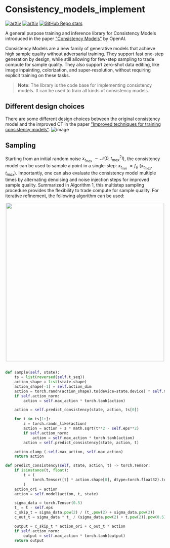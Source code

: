 # Consistency_models_implement

[![arXiv](https://img.shields.io/badge/arXiv-2301.01469-<COLOR>.svg)](https://arxiv.org/abs/2303.01469) [![arXiv](https://img.shields.io/badge/arXiv-2310.14189-<COLOR>.svg)](https://arxiv.org/abs/2310.14189) [![GitHub Repo stars](https://img.shields.io/github/stars/ltlhuuu/Consistency_models_implement?style=social) ](https://github.com/ltlhuuu/Consistency_models_implement)

A general purpose training and inference library for Consistency Models introduced in the paper ["Consistency Models"](https://arxiv.org/abs/2303.01469) by OpenAI.

Consistency Models are a new family of generative models that achieve high sample quality without adversarial training. They support fast one-step generation by design, while still allowing for few-step sampling to trade compute for sample quality. They also support zero-shot data editing, like image inpainting, colorization, and super-resolution, without requiring explicit training on these tasks.

> **Note**: The library is the code base for implementing consistency models. It can be used to train all kinds of consistency models.

## Different design choices

There are some different design choices between the original consistency model and the improved CT in the paper ["Improved techniques for training consistency models"](https://arxiv.org/abs/2310.14189).
![image](https://github.com/ltlhuuu/Consistency_models_implement/assets/70466570/38dbee6e-f4f4-420a-94a5-df32a2b4b501)

## Sampling
Starting from an initial random noise $x_{t_{max}}$ $\sim \mathcal N(0,t^2_{max}I)$, the consistency model can be used to sample a point in a single-step: $x_{t_{min}}$ $= f_\theta$ $(x_{t_{max}},t_{max})$. Importantly, one can also evaluate the consistency model multiple times by alternating denoising and noise injection steps for improved sample quality. Summarized in Algorithm 1, this multistep sampling procedure provides the flexibility to trade compute for sample quality.
For iterative refinement, the following algorithm can be used:

<center>
  <img src="https://github.com/ltlhuuu/Consistency_models_implement/assets/70466570/3b0f4d0d-f042-4abe-a3ba-d5eaa4ba795b" width="500">
</center>




```python

def sample(self, state):
    ts = list(reversed(self.t_seq))
    action_shape = list(state.shape)
    action_shape[-1] = self.action_dim
    action = torch.randn(action_shape).to(device=state.device) * self.max_T
    if self.action_norm:
        action = self.max_action * torch.tanh(action)

    action = self.predict_consistency(state, action, ts[0])

    for t in ts[1:]:
        z = torch.randn_like(action)
        action = action + z * math.sqrt(t**2 - self.eps**2)
        if self.action_norm:
            action = self.max_action * torch.tanh(action)
        action = self.predict_consistency(state, action, t)

    action.clamp_(-self.max_action, self.max_action)
    return action

def predict_consistency(self, state, action, t) -> torch.Tensor:
    if isinstance(t, float):
        t = (
            torch.Tensor([t] * action.shape[0], dtype=torch.float32).to(action.device).unsqueeze(1)
        )
    action_ori = action
    action = self.model(action, t, state)

    sigma_data = torch.Tensor(0.5)
    t_ = t - self.eps
    c_skip_t = sigma_data.pow(2) / (t_.pow(2) + sigma_data.pow(2))
    c_out_t = sigma_data * t_ / (sigma_data.pow(2) + t.pow(2)).pow(0.5)

    output = c_skip_t * action_ori + c_out_t * action
    if self.action_norm:
        output = self.max_action * torch.tanh(output)
    return output
```

